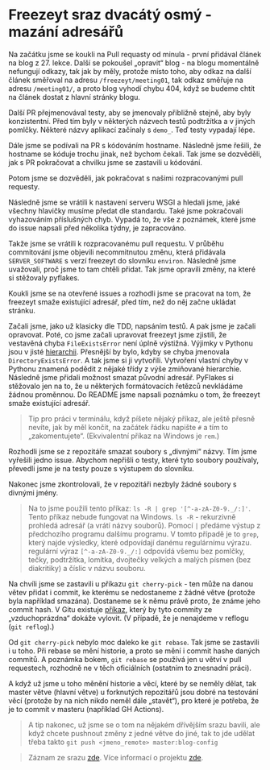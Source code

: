 # Freezeyt sraz dvacátý osmý - mazání adresářů

Na začátku jsme se koukli na Pull requasty od minula - první přidával článek
na blog z 27. lekce.
Další se pokoušel „opravit“ blog - na blogu momentálně nefungují odkazy,
tak jak by měly, protože místo toho, aby odkaz na další článek směřoval na
adresu `/freezeyt/meeting01`, tak odkaz směřuje na adresu `/meeting01/`,
a proto blog vyhodí chybu 404, když se budeme chtít na článek dostat
z hlavní stránky blogu.

Další PR přejmenovával testy, aby se jmenovaly přibližně stejně,
aby byly konzistentní.
Před tím byly v některých názvech testů podtržítka a v jiných pomlčky.
Některé názvy aplikací začínaly s `demo_`.
Teď testy vypadají lépe.

Dále jsme se podívali na PR s kódováním hostname.
Následně jsme řešili, že hostname se kóduje trochu jinak, než bychom čekali.
Tak jsme se dozvěděli, jak s PR pokračovat a chvilku jsme se zastavili u kódování.

Potom jsme se dozvěděli, jak pokračovat s našimi rozpracovanými pull requesty.

Následně jsme se vrátili k nastavení serveru WSGI a hledali jsme,
jaké všechny hlavičky musíme předat dle standardu.
Také jsme pokračovali vyhazováním příslušných chyb.
Vypadá to, že vše z poznámek, které jsme do issue napsali před několika týdny,
je zapracováno.

Takže jsme se vrátili k rozpracovanému pull requestu.
V průběhu commitování jsme objevili necommitnutou změnu,
která přidávala `SERVER_SOFTWARE` s verzí freezeyt do slovníku `environ`.
Následně jsme uvažovali, proč jsme to tam chtěli přidat.
Tak jsme opravili změny, na které si stěžovaly pyflakes.

Koukli jsme se na otevřené issues a rozhodli jsme se pracovat na tom,
že freezeyt smaže existující adresář, před tím, než do něj začne ukládat stránku.

Začali jsme, jako už klasicky dle TDD, napsáním testů.
A pak jsme je začali opravovat.
Poté, co jsme začali upravovat freezeyt jsme zjistili,
že vestavěná chyba `FileExistsError` není úplně výstižná.
Výjimky v Pythonu jsou v jisté [hierarchii](https://docs.python.org/3/library/exceptions.html#exception-hierarchy).
Přesnější by bylo, kdyby se chyba jmenovala `DirectoryExistsError`.
A tak jsme si ji vytvořili.
Vytvoření vlastní chyby v Pythonu znamená podědit z nějaké třídy
z výše zmiňované hierarchie.
Následně jsme přidali možnost smazat původní adresář.
PyFlakes si stěžovalo jen na to, že u některých formátovacích řetězců
nevkládáme žádnou proměnnou.
Do README jsme napsali poznámku o tom, že freezeyt smaže existující adresář.

> Tip pro práci v terminálu, když píšete nějaký příkaz, ale ještě přesně nevíte,
> jak by měl končit, na začátek řádku napište `#` a tím to „zakomentujete“.
> (Ekvivalentní příkaz na Windows je `rem`.)

Rozhodli jsme se z repozitáře smazat soubory s „divnými“ názvy.
Tím jsme vyřešili jedno issue.
Abychom nepřišli o testy, které tyto soubory používaly,
převedli jsme je na testy pouze s výstupem do slovníku.

Nakonec jsme zkontrolovali, že v repozitáři nezbyly žádné soubory s divnými jmény.
> Na to jsme použili tento příkaz: `ls -R | grep '[^-a-zA-Z0-9._/:]'`.
> Tento příkaz nebude fungovat na Windows.
> `ls -R` - rekurzivně prohledá adresář (a vrátí názvy souborů).
> Pomocí `|` předáme výstup z předchozího programu dalšímu programu.
> V tomto případě je to `grep`, který najde výsledky,
> které odpovídají danému regulárnímu výrazu.
> regulární výraz `[^-a-zA-Z0-9._/:]` odpovídá všemu bez pomlčky, tečky,
> podtržítka, lomítka, dvojtečky velkých a malých písmen (bez diakritiky)
> a číslic v názvu souboru.

Na chvíli jsme se zastavili u příkazu `git cherry-pick` - ten může na danou
větev přidat i commit, ke kterému se nedostaneme z žádné větve
(protože byla například smazána).
Dostaneme se k němu právě proto, že známe jeho commit hash.
V Gitu existuje [příkaz](), který by tyto commity ze „vzduchoprázdna“ dokáže vylovit.
(V případě, že je nenajdeme v reflogu (`git reflog`).)

Od `git cherry-pick` nebylo moc daleko ke `git rebase`. Tak jsme se zastavili i u toho.
Při rebase se mění historie, a proto se mění i commit hashe daných commitů.
A poznámka bokem, `git rebase` se používá jen u větví v pull requestech,
rozhodně ne v těch oficiálních (ostatním to znesnadní práci).

A když už jsme u toho měnění historie a věcí, které by se neměly dělat,
tak master větve (hlavní větve) u forknutých repozitářů jsou dobré na testování
věcí (protože by na nich nikdo neměl dále „stavět“),
pro které je potřeba, že je to commit v masteru (například GH Actions).
> A tip nakonec, už jsme se o tom na nějakém dřívějším srazu bavili,
> ale když chcete pushnout změny z jedné větve do jiné, tak to jde udělat
> třeba takto `git push <jmeno_remote> master:blog-config`

> Záznam ze srazu [zde](https://youtu.be/lEIp9cmwZ88).
> Více informací o projektu [zde](https://tinyurl.com/freezeyt).
